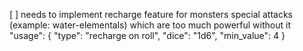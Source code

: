 [ ] needs to implement recharge feature for monsters special attacks (example: water-elementals) which are too much powerful without it
"usage": {
        "type": "recharge on roll",
        "dice": "1d6",
        "min_value": 4
      }